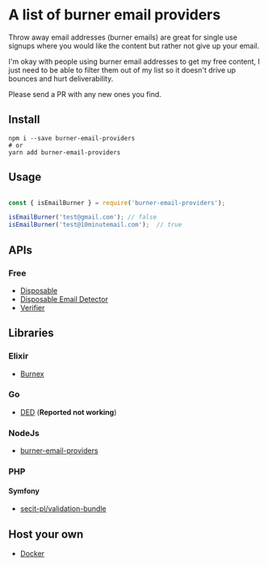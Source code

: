 # A list of burner email providers

Throw away email addresses (burner emails) are great for single use signups where you would like the content but rather not give up your email.

I'm okay with people using burner email addresses to get my free content, I just need to be able to filter them out of my list so it doesn't drive up bounces and hurt deliverability. 

Please send a PR with any new ones you find. 

## Install

```shell script
npm i --save burner-email-providers
# or
yarn add burner-email-providers
``` 

## Usage
```js

const { isEmailBurner } = require('burner-email-providers');

isEmailBurner('test@gmail.com'); // false
isEmailBurner('test@10minutemail.com');  // true

```

## APIs

### Free

* [Disposable](https://github.com/0x19/disposable)
* [Disposable Email Detector](https://www.disposable-email-detector.com)
* [Verifier](https://verifier.meetchopra.com/)

## Libraries

### Elixir

* [Burnex](https://github.com/Betree/burnex)

### Go

* [DED](https://github.com/namreg/ded) (__Reported not working__)

### NodeJs

* [burner-email-providers](https://github.com/findie/burner-email-providers)

### PHP

#### Symfony

* [secit-pl/validation-bundle](https://github.com/secit-pl/validation-bundle#burneremail)

## Host your own

* [Docker](https://hub.docker.com/r/emailhippo/dea-id-community-api-wesbos-v1)

